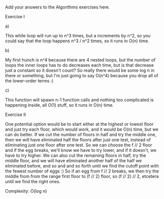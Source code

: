 Add your answers to the Algorithms exercises here.

Exercise I

a)

This while loop will run up to n^3 times, but a increments by n^2, so you could say that the loop happens n^3 / n^2 times, so it runs in O(n) time.

b)

My first hunch is n^4 because there are 4 nested loops, but the number of loops the inner loops has to do decreases each time, but is that decrease just a constant so it doesn't count? So really there would be some log n in there or something, but I'm just going to say O(n^4) because you drop all of the lower-order terms :)

c)

This function will spawn n-1 function calls and nothing too complicated is happening inside, all O(1) stuff, so it runs in O(n) time.



Exercise II

One potential option would be to start either at the highest or lowest floor and just try each floor, which would work, and it would be O(n) time, but we can do better. If we cut the number of floors in half and try the middle one, then we will have eliminated half the floors after just one test, instead of eliminating just one floor after one test. So we can choose the f // 2 floor and if the egg breaks, we'll know we have to try lower, and if it doesn't, we have to try higher. We can also cut the remaining floors in half, try the middle floor, and we will have eliminated another half of the half we eliminated before, and so and and so forth until we find the cutoff point with the fewest number of eggs :) So if an egg from f // 2 breaks, we then try the middle from from the range first floor to (f // 2) floor, so (f // 2) // 2, etcetera until we find the right ones.

Complexity: O(log n)
